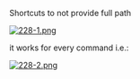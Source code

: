 


  
Shortcuts to not provide full path  
  
[![228-1.png](228-1.png)](image.png)  
  
it works for every command i.e.:  
  
[![228-2.png](228-2.png)](image)